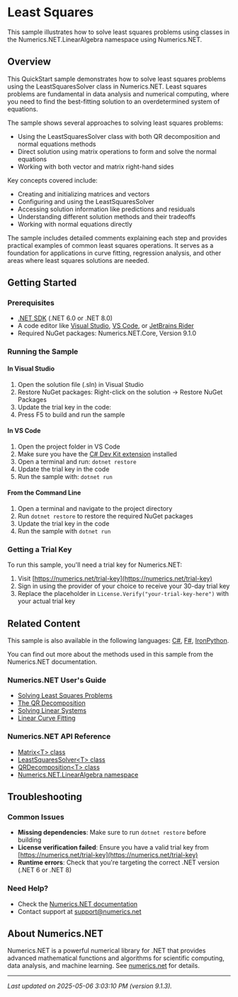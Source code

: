 # Least Squares

This sample illustrates how to solve least squares problems using classes in the Numerics.NET.LinearAlgebra namespace using Numerics.NET.

## Overview

This QuickStart sample demonstrates how to solve least squares problems using the LeastSquaresSolver class in 
Numerics.NET. Least squares problems are fundamental in data analysis and numerical computing, where you 
need to find the best-fitting solution to an overdetermined system of equations.

The sample shows several approaches to solving least squares problems:
- Using the LeastSquaresSolver class with both QR decomposition and normal equations methods
- Direct solution using matrix operations to form and solve the normal equations
- Working with both vector and matrix right-hand sides

Key concepts covered include:
- Creating and initializing matrices and vectors
- Configuring and using the LeastSquaresSolver
- Accessing solution information like predictions and residuals
- Understanding different solution methods and their tradeoffs
- Working with normal equations directly

The sample includes detailed comments explaining each step and provides practical examples of common least
squares operations. It serves as a foundation for applications in curve fitting, regression analysis, and
other areas where least squares solutions are needed.


## Getting Started

### Prerequisites

- [.NET SDK](https://dotnet.microsoft.com/download) (.NET 6.0 or .NET 8.0)
- A code editor like [Visual Studio](https://visualstudio.microsoft.com/), [VS Code](https://code.visualstudio.com/), or [JetBrains Rider](https://www.jetbrains.com/rider/)
- Required NuGet packages: Numerics.NET.Core, Version 9.1.0

### Running the Sample

#### In Visual Studio
1. Open the solution file (.sln) in Visual Studio
2. Restore NuGet packages: Right-click on the solution → Restore NuGet Packages
3. Update the trial key in the code:
4. Press F5 to build and run the sample

#### In VS Code

1. Open the project folder in VS Code
2. Make sure you have the [C# Dev Kit extension](https://marketplace.visualstudio.com/items?itemName=ms-dotnettools.csdevkit) installed
3. Open a terminal and run: `dotnet restore`
4. Update the trial key in the code 
5. Run the sample with: `dotnet run`

#### From the Command Line

1. Open a terminal and navigate to the project directory
2. Run `dotnet restore` to restore the required NuGet packages
3. Update the trial key in the code
4. Run the sample with `dotnet run`

### Getting a Trial Key

To run this sample, you'll need a trial key for Numerics.NET:

1. Visit [https://numerics.net/trial-key](https://numerics.net/trial-key)
2. Sign in using the provider of your choice to receive your 30-day trial key
3. Replace the placeholder in `License.Verify("your-trial-key-here")` with your actual trial key

## Related Content

This sample is also available in the following languages: 
[C#](https://github.com/NumericsDotNet/quickstart-csharp/tree/net6.0/linear-algebra/solving-equations-and-least-squares/least-squares), [F#](https://github.com/NumericsDotNet/quickstart-fsharp/tree/net6.0/linear-algebra/solving-equations-and-least-squares/least-squares), [IronPython](https://github.com/NumericsDotNet/quickstart-ironpython/tree/net6.0/linear-algebra/solving-equations-and-least-squares/least-squares).

You can find out more about the methods used in this sample from the Numerics.NET documentation.

### Numerics.NET User's Guide

- [Solving Least Squares Problems](https://numerics.net/documentation/latest/vector-and-matrix/matrices/solving-least-squares-problems)
- [The QR Decomposition](https://numerics.net/documentation/latest/vector-and-matrix/matrix-decompositions/qr-decomposition)
- [Solving Linear Systems](https://numerics.net/documentation/latest/vector-and-matrix/matrix-decompositions/solving-linear-systems)
- [Linear Curve Fitting](https://numerics.net/documentation/latest/mathematics/curve-fitting/linear-curve-fitting)

### Numerics.NET API Reference

- [Matrix&lt;T&gt; class](https://numerics.net/documentation/latest/reference/numerics.net.matrix-1)
- [LeastSquaresSolver&lt;T&gt; class](https://numerics.net/documentation/latest/reference/numerics.net.linearalgebra.leastsquaressolver-1)
- [QRDecomposition&lt;T&gt; class](https://numerics.net/documentation/latest/reference/numerics.net.linearalgebra.qrdecomposition-1)
- [Numerics.NET.LinearAlgebra namespace](https://numerics.net/documentation/latest/reference/numerics.net.linearalgebra)


## Troubleshooting

### Common Issues

- **Missing dependencies**: Make sure to run `dotnet restore` before building
- **License verification failed**: Ensure you have a valid trial key from [https://numerics.net/trial-key](https://numerics.net/trial-key)
- **Runtime errors**: Check that you're targeting the correct .NET version (.NET 6 or .NET 8)

### Need Help?

- Check the [Numerics.NET documentation](https://numerics.net/documentation/)
- Contact support at [support@numerics.net](mailto:support@numerics.net?subject=LeastSquares%20QuickStart%20Sample%20%28Visual+Basic%29)

## About Numerics.NET

Numerics.NET is a powerful numerical library for .NET that provides advanced mathematical 
functions and algorithms for scientific computing, data analysis, and machine learning.
See [numerics.net](https://numerics.net) for details.

---

_Last updated on 2025-05-06 3:03:10 PM (version 9.1.3)._
